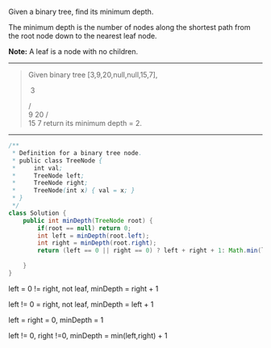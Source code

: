 Given a binary tree, find its minimum depth.

The minimum depth is the number of nodes along the shortest path from the root node down to the nearest leaf node.

**Note:** A leaf is a node with no children.

---

> Given binary tree [3,9,20,null,null,15,7],
>
> ​	3
>
>    / \
>   9  20
>       /  \
>    15   7
> return its minimum depth = 2.

---

```JAVA
/**
 * Definition for a binary tree node.
 * public class TreeNode {
 *     int val;
 *     TreeNode left;
 *     TreeNode right;
 *     TreeNode(int x) { val = x; }
 * }
 */
class Solution {
    public int minDepth(TreeNode root) {
        if(root == null) return 0;
        int left = minDepth(root.left);
        int right = minDepth(root.right);
        return (left == 0 || right == 0) ? left + right + 1: Math.min(left,right) + 1;
       
    }
}
```

left = 0 != right, not leaf, minDepth = right + 1

left != 0 = right, not leaf, minDepth = left + 1

left = right = 0, minDepth = 1

left != 0, right !=0, minDepth = min(left,right) + 1